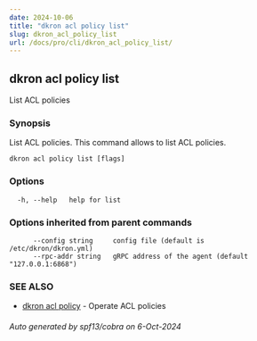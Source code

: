 ```yaml
---
date: 2024-10-06
title: "dkron acl policy list"
slug: dkron_acl_policy_list
url: /docs/pro/cli/dkron_acl_policy_list/
---
```

## dkron acl policy list

List ACL policies

### Synopsis

List ACL policies. This command allows to list ACL policies.

```
dkron acl policy list [flags]
```

### Options

```
  -h, --help   help for list
```

### Options inherited from parent commands

```
      --config string     config file (default is /etc/dkron/dkron.yml)
      --rpc-addr string   gRPC address of the agent (default "127.0.0.1:6868")
```

### SEE ALSO

* [dkron acl policy](/docs/pro/cli/dkron_acl_policy/)	 - Operate ACL policies

###### Auto generated by spf13/cobra on 6-Oct-2024
